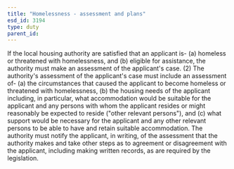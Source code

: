 ```yaml
---
title: "Homelessness - assessment and plans"
esd_id: 3194
type: duty
parent_id:  
---
```


If the local housing authority are satisfied that an applicant is-
(a)     homeless or threatened with homelessness, and
(b)     eligible for assistance,
the authority must make an assessment of the applicant's case.
(2)     The authority's assessment of the applicant's case must include an assessment of-
(a)     the circumstances that caused the applicant to become homeless or threatened with homelessness,
(b)     the housing needs of the applicant including, in particular, what accommodation would be suitable for the applicant and any persons with whom the applicant resides or might reasonably be expected to reside ("other relevant persons"), and
(c)     what support would be necessary for the applicant and any other relevant persons to be able to have and retain suitable accommodation.
The authority must notify the applicant, in writing, of the assessment that the authority makes and take other steps as to agreement or disagreement with the applicant, including making written records, as are required by the legislation.

